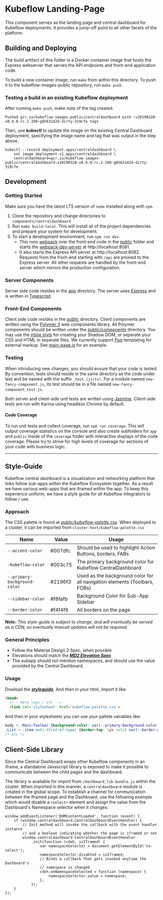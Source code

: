 # Kubeflow Landing-Page

This component serves as the landing page and central dashboard for Kubeflow
deployments. It provides a jump-off point to all other facets of the platform.

## Building and Deploying

The build artifact of this folder is a Docker container image that hosts the
Express webserver that serves the API endpoints and front-end application code.

To build a new container image, run `make` from within this directory. To push
it to the kubeflow-images-public repository, run `make push`.

### Testing a build in an existing Kubeflow deployment

After running `make push`, make note of the tag created.

```
Pushed gcr.io/kubeflow-images-public/centraldashboard with :v20190328-v0.4.0-rc.1-280-g8563142d-dirty-319cfe tags
```

Then, use **kubectl** to update the image on the existing Central Dashboard
deployment, specifying the image name and tag that was output in the step above.

```
kubectl --record deployment.apps/centraldashboard \
    set image deployment.v1.apps/centraldashboard \
    centraldashboard=gcr.io/kubeflow-images-public/centraldashboard:v20190328-v0.4.0-rc.1-280-g8563142d-dirty-319cfe
```

## Development

### Getting Started
Make sure you have the latest LTS version of `node` installed along with `npm`.

1. Clone the repository and change directories to `components/centraldashboard`
2. Run `make build-local`. This will install all of the project dependencies and
   prepare your system for development.
3. To start a development environment, run `npm run dev`.
    - This runs [webpack](https://webpack.js.org/) over the front-end code in
      the [public](./public) folder and starts the
      [webpack-dev-server](https://webpack.js.org/configuration/dev-server/) at
      http://localhost:8081.
    - It also starts the Express API server at http://localhost:8082. Requests
      from the front-end starting with `/api` are proxied to the Express
      server. All other requests are handled by the front-end server which
      mirrors the production configuration.

### Server Components

Server side code resides in the [app](./app) directory. The server uses
[Express](https://expressjs.com/) and is written in [Typescript](https://www.typescriptlang.org/docs/home.html).

### Front-End Components

Client side code resides in the [public](./public) directory. Client components
are written using the [Polymer 3](https://polymer-library.polymer-project.org/3.0/docs/about_30)
web components library. All Polymer components should be written under the
[public/components](./public/components) directory. You may use the [inline style](https://polymer-library.polymer-project.org/3.0/docs/first-element/step-2) for creating your Shadow DOM, or seperate your
CSS and HTML in seperate files. We currently support [Pug](https://pugjs.org/api/getting-started.html)
templating for external markup. See [main-page.js](public/components/main-page.js)
for an example.

### Testing

When introducing new changes, you should ensure that your code is tested. By
convention, tests should reside in the same directory as the code under test and
be named with the suffix `_test.(js|ts)`. For a module named
`new-fancy-component.js`, its test should be in a file named `new-fancy-component_test.js`.

Both server and client-side unit tests are written using [Jasmine](https://jasmine.github.io/api/3.3/global).
Client-side tests are run with Karma using headless Chrome by default.

#### Code Coverage

To run unit tests and collect coverage, run `npm run coverage`. This will output
coverage statistics on the console and also create subfolders for `app` and
`public` inside of the `coverage` folder with interactive displays of the code
coverage. Please try to strive for high levels of coverage for sections of your
code with business logic.

---

## Style-Guide
Kubeflow central dashboard is a visualization and networking platform that links
fellow sub-apps within the Kubeflow Ecosystem together. As a result we have
various web-apps that are iframed within the app. To keep this experience
 uniform, we have a style guide for all Kubeflow Integrators to follow / use.

### Approach
The CSS palette is found at [_public/kubeflow-palette.css_](public/kubeflow-palette.css).
When deployed to a cluster, it can be imported from `cluster-host/kubeflow-palette.css`

Name | Value | Usage
--- | --- | ---
`--accent-color` | #007dfc | Should be used to highlight Action Buttons, borders, FABs
`-kubeflow-color` | #003c75 | The primary background color for Kubeflow CentralDashboard
`--primary-background-color` | #2196f3 | Used as the background color for all navigation elements (Toolbars, FOBs)
`--sidebar-color` | #f8fafb | Background Color for Sub-App Sidebar
`--border-color` | #f4f4f6 | All borders on the page

_**Note:** This style-guide is subject to change, and will eventually be served as a CDN, so eventually manual updates will not be required._

### General Principles
- Follow the Material Design 2 Spec, when possible
- Elevations should match the [_**MD2 Elevation Spec**_](https://material.io/design/environment/elevation.html)
- The subapp should not mention namespaces, and should use the value provided by the Central Dashboard.

### Usage
Dowload the [_**styleguide**_](public/kubeflow-palette.css). And then in your html, import it like:

```html
<head>
  <!-- Meta tags / etc -->
  <link rel='stylesheet' href='kubeflow-palette.css'>
```

And then in your stylesheets you can use your pallete vairables like:

```css
body > .Main-Toolbar {background-color: var(--primary-background-color)}
.List > .item:not(:first-of-type) {border-top: 1px solid var(--border-color)}
/* etc */
```

## Client-Side Library
Since the Central Dashboard wraps other Kubeflow components in an iframe, a
standalone Javascript library is exposed to make it possible to communicate
between the child pages and the dashboard.

The library is available for import from `/dashboard_lib.bundle.js` within the
cluster. When imported in this manner, a `centraldashboard` module is created in
the global scope. To establish a channel for communication between the iframed
page and the Dashboard, use the following example which would disable a
`<select>` element and assign the value from the Dashboard's Namespace selector
when it changes:

```
window.addEventListener('DOMContentLoaded', function (event) {
    if (window.centraldashboard.CentralDashboardEventHandler) {
        // Init method will invoke the callback with the event handler instance
        // and a boolean indicating whether the page is iframed or not
        window.centraldashboard.CentralDashboardEventHandler
            .init(function (cdeh, isIframed) {
                var namespaceSelector = document.getElementById('ns-select');
                namespaceSelector.disabled = isIframed;
                // Binds a callback that gets invoked anytime the Dashboard's
                // namespace is changed
                cdeh.onNamespaceSelected = function (namespace) {
                    namespaceSelector.value = namespace;
                };
            });
    }
});
```
